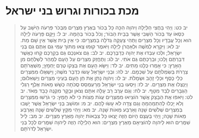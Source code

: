 # מכת בכורות וגרוש בני ישראל

> יב כט: וַיְהִי בַּחֲצִי הַלַּיְלָה וַיהוָה הִכָּה כָל בְּכוֹר בְּאֶרֶץ מִצְרַיִם מִבְּכֹר פַּרְעֹה הַיֹּשֵׁב עַל כִּסְאוֹ עַד בְּכוֹר הַשְּׁבִי אֲשֶׁר בְּבֵית הַבּוֹר; וְכֹל בְּכוֹר בְּהֵמָה.
> יב ל: וַיָּקָם פַּרְעֹה לַיְלָה הוּא וְכָל עֲבָדָיו וְכָל מִצְרַיִם וַתְּהִי צְעָקָה גְדֹלָה בְּמִצְרָיִם:  כִּי אֵין בַּיִת אֲשֶׁר אֵין שָׁם מֵת.
> יב לא: וַיִּקְרָא לְמֹשֶׁה וּלְאַהֲרֹן לַיְלָה וַיֹּאמֶר קוּמוּ צְּאוּ מִתּוֹךְ עַמִּי גַּם אַתֶּם גַּם בְּנֵי יִשְׂרָאֵל; וּלְכוּ עִבְדוּ אֶת יְהוָה כְּדַבֶּרְכֶם.
> יב לב: גַּם צֹאנְכֶם גַּם בְּקַרְכֶם קְחוּ כַּאֲשֶׁר דִּבַּרְתֶּם וָלֵכוּ; וּבֵרַכְתֶּם גַּם אֹתִי.
> יב לג: וַתֶּחֱזַק מִצְרַיִם עַל הָעָם לְמַהֵר לְשַׁלְּחָם מִן הָאָרֶץ:  כִּי אָמְרוּ כֻּלָּנוּ מֵתִים.
> יב לד: וַיִּשָּׂא הָעָם אֶת בְּצֵקוֹ טֶרֶם יֶחְמָץ; מִשְׁאֲרֹתָם צְרֻרֹת בְּשִׂמְלֹתָם עַל שִׁכְמָם.
> יב לה: וּבְנֵי יִשְׂרָאֵל עָשׂוּ כִּדְבַר מֹשֶׁה; וַיִּשְׁאֲלוּ מִמִּצְרַיִם כְּלֵי כֶסֶף וּכְלֵי זָהָב וּשְׂמָלֹת.
> יב לו: וַיהוָה נָתַן אֶת חֵן הָעָם בְּעֵינֵי מִצְרַיִם וַיַּשְׁאִלוּם; וַיְנַצְּלוּ אֶת מִצְרָיִם.
> יב לז: וַיִּסְעוּ בְנֵי יִשְׂרָאֵל מֵרַעְמְסֵס סֻכֹּתָה כְּשֵׁשׁ מֵאוֹת אֶלֶף רַגְלִי הַגְּבָרִים לְבַד מִטָּף.
> יב לח: וְגַם עֵרֶב רַב עָלָה אִתָּם וְצֹאן וּבָקָר מִקְנֶה כָּבֵד מְאֹד.
> יב לט: וַיֹּאפוּ אֶת הַבָּצֵק אֲשֶׁר הוֹצִיאוּ מִמִּצְרַיִם עֻגֹת מַצּוֹת כִּי לֹא חָמֵץ:  כִּי גֹרְשׁוּ מִמִּצְרַיִם וְלֹא יָכְלוּ לְהִתְמַהְמֵהַּ וְגַם צֵדָה לֹא עָשׂוּ לָהֶם.
> יב מ: וּמוֹשַׁב בְּנֵי יִשְׂרָאֵל אֲשֶׁר יָשְׁבוּ בְּמִצְרָיִם שְׁלֹשִׁים שָׁנָה וְאַרְבַּע מֵאוֹת שָׁנָה.
> יב מא: וַיְהִי מִקֵּץ שְׁלֹשִׁים שָׁנָה וְאַרְבַּע מֵאוֹת שָׁנָה; וַיְהִי בְּעֶצֶם הַיּוֹם הַזֶּה יָצְאוּ כָּל צִבְאוֹת יְהוָה מֵאֶרֶץ מִצְרָיִם.
> יב מב: לֵיל שִׁמֻּרִים הוּא לַיהוָה לְהוֹצִיאָם מֵאֶרֶץ מִצְרָיִם:  הוּא הַלַּיְלָה הַזֶּה לַיהוָה שִׁמֻּרִים לְכָל בְּנֵי יִשְׂרָאֵל לְדֹרֹתָם. 
 

